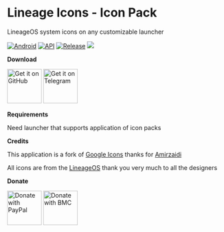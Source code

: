 # Lineage Icons - Icon Pack
LineageOS system icons on any customizable launcher

[![Android](https://img.shields.io/badge/Platform-Android-green.svg?style=flat-square)](https://www.android.com) [![API](https://img.shields.io/badge/API-21%2B-orange.svg?logo=android&style=flat-square)](https://developer.android.com/studio/releases/platforms) [![Release](https://img.shields.io/github/downloads/WSTxda/Lineage-Icons/total?color=blue&label=Downloads&style=flat-square)](https://github.com/WSTxda/Lineage-Icons/releases)
![](https://raw.githubusercontent.com/WSTxda/LIneage-Icons/master/images/banner.svg)

**Download**

[<img src="https://raw.githubusercontent.com/WSTxda/QP-Gallery-Releases/master/Images/GitHub.svg"
      alt='Get it on GitHub'
      height="80">](https://github.com/WSTxda/Lineage-Icons/releases/latest) [<img src="https://raw.githubusercontent.com/WSTxda/QP-Gallery-Releases/master/Images/Telegram.svg"
      alt='Get it on Telegram'
      height="80">](https://t.me/WSTprojects)
      
**Requirements**

Need launcher that supports application of icon packs

**Credits**

This application is a fork of [Google Icons](https://github.com/amirzaidi/GoogleIcons) thanks for [Amirzaidi](https://github.com/amirzaidi)

All icons are from the [LineageOS](https://lineageos.org) thank you very much to all the designers

**Donate**

[<img src="https://raw.githubusercontent.com/WSTxda/QP-Gallery-Releases/master/Images/PayPal.svg"
      alt='Donate with PayPal'
      height="80">](https://bit.ly/2lV0E6u) [<img src="https://raw.githubusercontent.com/WSTxda/QP-Gallery-Releases/master/Images/BMC.svg"
      alt='Donate with BMC'
      height="80">](https://www.buymeacoffee.com/wstxda)
